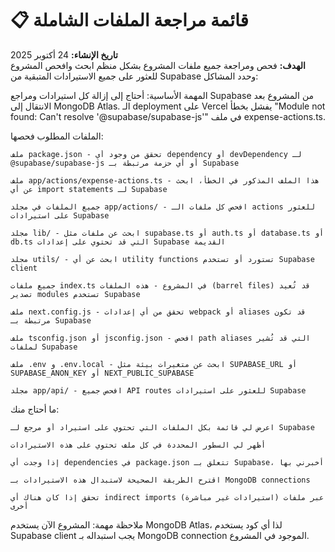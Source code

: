 # 📋 قائمة مراجعة الملفات الشاملة
**تاريخ الإنشاء:** 24 أكتوبر 2025  
**الهدف:** فحص ومراجعة جميع ملفات المشروع بشكل منظم
ابحث وافحص المشروع للعثور على جميع الاستيرادات المتبقية من Supabase وحدد المشاكل:

المهمة الأساسية: أحتاج إلى إزالة كل استيرادات ومراجع Supabase من المشروع بعد الانتقال إلى MongoDB Atlas. الـ deployment على Vercel يفشل بخطأ "Module not found: Can't resolve '@supabase/supabase-js'" في ملف expense-actions.ts.

الملفات المطلوب فحصها:

    ملف package.json - تحقق من وجود أي dependency أو devDependency لـ @supabase/supabase-js أو أي حزمة مرتبطة بـ Supabase

    ملف app/actions/expense-actions.ts - هذا الملف المذكور في الخطأ، ابحث عن أي import statements لـ Supabase

    جميع الملفات في مجلد app/actions/ - افحص كل ملفات الـ actions للعثور على استيرادات Supabase

    مجلد lib/ - ابحث عن ملفات مثل supabase.ts أو auth.ts أو database.ts أو db.ts التي قد تحتوي على إعدادات Supabase القديمة

    مجلد utils/ - ابحث عن أي utility functions تستورد أو تستخدم Supabase client

    جميع ملفات index.ts في المشروع - هذه الملفات (barrel files) قد تُعيد تصدير modules تستخدم Supabase

    ملف next.config.js - تحقق من أي إعدادات webpack أو aliases قد تكون مرتبطة بـ Supabase

    ملف tsconfig.json أو jsconfig.json - افحص path aliases التي قد تُشير لملفات Supabase

    ملف .env و .env.local - ابحث عن متغيرات بيئة مثل SUPABASE_URL أو SUPABASE_ANON_KEY أو NEXT_PUBLIC_SUPABASE

    مجلد app/api/ - افحص جميع API routes للعثور على استيرادات Supabase

ما أحتاج منك:

    اعرض لي قائمة بكل الملفات التي تحتوي على استيراد أو مرجع لـ Supabase

    أظهر لي السطور المحددة في كل ملف تحتوي على هذه الاستيرادات

    إذا وجدت أي dependencies في package.json تتعلق بـ Supabase، أخبرني بها

    اقترح الطريقة الصحيحة لاستبدال هذه الاستيرادات بـ MongoDB connections

    تحقق إذا كان هناك أي indirect imports (استيرادات غير مباشرة) عبر ملفات أخرى

ملاحظة مهمة: المشروع الآن يستخدم MongoDB Atlas، لذا أي كود يستخدم Supabase client يجب استبداله بـ MongoDB connection الموجود في المشروع.
